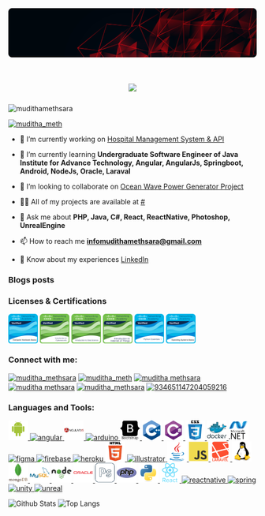 <img src="https://github.com/NethuChamu/NethuChamu/blob/main/img/gitHubCover.png" alt="Cover Image">
<h1 align="center">
    <!--<img src="https://readme-typing-svg.herokuapp.com?font=Righteous&pause=1000&color=F70000&random=false&width=500&height=70&lines=Hey+There!%F0%9F%91%8B;I'm+Muditha+Methsara!;A+passionate+Back-End+developer." alt="Typing SVG" />-->
    <img src="https://readme-typing-svg.herokuapp.com/?font=Righteous&size=35&color=F70000&center=true&vCenter=true&width=500&height=70&duration=4000&lines=Hi+There!+👋;+I'm+Chamudi+Kaushalya!;+Front-End+Developer." />
</h1>
<!-- <h1 align="center">Hi 👋, I'm Muditha Methsara</h1> -->
<!--<h3 align="center">A passionate backend developer from SriLanka</h3>-->
<!--<img align="right" alt="Coding" width="400" src="https://media.tenor.com/f0cKyHniahEAAAAd/background-khaoticfuture.gif">-->

<p align="left"> <img src="https://komarev.com/ghpvc/?username=nethuchamu&label=Profile%20views&color=0e75b6&style=flat" alt="mudithamethsara" /> </p>

<!--<p align="left"> <a href="https://github.com/ryo-ma/github-profile-trophy"><img src="https://github-profile-trophy.vercel.app/?username=mudithamethsara" alt="mudithamethsara" /></a> </p>-->

<p align="left"> <a href="https://twitter.com/muditha_meth" target="blank"><img src="https://img.shields.io/twitter/follow/muditha_meth?logo=twitter&style=for-the-badge" alt="muditha_meth" /></a> </p>

- 🔭 I’m currently working on [Hospital Management System & API](#)

- 🌱 I’m currently learning **Undergraduate Software Engineer of Java Institute for Advance Technology, Angular, AngularJs, Springboot, Android, NodeJs, Oracle, Laraval**

- 👯 I’m looking to collaborate on [Ocean Wave Power Generator Project](#)

- 👨‍💻 All of my projects are available at [#](#)

- 💬 Ask me about **PHP, Java, C#, React, ReactNative, Photoshop, UnrealEngine**

- 📫 How to reach me **infomudithamethsara@gmail.com**

- 📄 Know about my experiences [LinkedIn](https://www.linkedin.com/in/muditha-methsara-189a07230/)

### Blogs posts
<!-- BLOG-POST-LIST:START -->
<!-- BLOG-POST-LIST:END -->
### Licenses & Certifications
<p align="left">
<a href="https://www.credly.com/badges/687f42d9-302d-4dc0-a537-dba8d4941e9e/public_url" target="blank"><img align="center" src="https://github.com/MudithaMethsara/MudithaMethsara/blob/main/img/licenses%26certifications/computer-hardware-basics.png" alt="" height="60" width="60" /></a>
<a href="https://www.credly.com/badges/c6407f49-1ce0-469a-9002-5890af451c2b/public_url" target="blank"><img align="center" src="https://github.com/MudithaMethsara/MudithaMethsara/blob/main/img/licenses%26certifications/introduction-to-cybersecurity.png" alt="" height="60" width="60" /></a>
<a href="https://www.credly.com/badges/a2b83b13-50e7-42e0-a95c-75aa921b7a91/public_url" target="blank"><img align="center" src="https://github.com/MudithaMethsara/MudithaMethsara/blob/main/img/licenses%26certifications/introduction-to-data-science.png" alt="" height="60" width="60" /></a>
<a href="https://www.credly.com/badges/89a8f42e-094a-4903-a110-e818d924c586/public_url" target="blank"><img align="center" src="https://github.com/MudithaMethsara/MudithaMethsara/blob/main/img/licenses%26certifications/introduction-to-iot.png" alt="" height="60" width="60" /></a>
<a href="https://www.credly.com/badges/36febe94-56d3-463e-b41a-f6e210fe4a8c/public_url" target="blank"><img align="center" src="https://github.com/MudithaMethsara/MudithaMethsara/blob/main/img/licenses%26certifications/python-essentials-1.1.png" alt="" height="60" width="60" /></a>
<a href="https://www.credly.com/badges/78ed90cf-1ad3-45d7-a8b6-a8a958ed894a/public_url" target="blank"><img align="center" src="https://github.com/MudithaMethsara/MudithaMethsara/blob/main/img/licenses%26certifications/operating-systems-basics.png" alt="" height="60" width="60" /></a>
</p>

<h3 align="left">Connect with me:</h3>
<p align="left">
<a href="https://dev.to/muditha_methsara" target="blank"><img align="center" src="https://raw.githubusercontent.com/rahuldkjain/github-profile-readme-generator/master/src/images/icons/Social/devto.svg" alt="muditha_methsara" height="30" width="40" /></a>
<a href="https://twitter.com/muditha_meth" target="blank"><img align="center" src="https://raw.githubusercontent.com/rahuldkjain/github-profile-readme-generator/master/src/images/icons/Social/twitter.svg" alt="muditha_meth" height="30" width="40" /></a>
<a href="https://linkedin.com/in/muditha methsara" target="blank"><img align="center" src="https://raw.githubusercontent.com/rahuldkjain/github-profile-readme-generator/master/src/images/icons/Social/linked-in-alt.svg" alt="muditha methsara" height="30" width="40" /></a>
<a href="https://fb.com/muditha methsara" target="blank"><img align="center" src="https://raw.githubusercontent.com/rahuldkjain/github-profile-readme-generator/master/src/images/icons/Social/facebook.svg" alt="muditha methsara" height="30" width="40" /></a>
<a href="https://instagram.com/muditha_methsara" target="blank"><img align="center" src="https://raw.githubusercontent.com/rahuldkjain/github-profile-readme-generator/master/src/images/icons/Social/instagram.svg" alt="muditha_methsara" height="30" width="40" /></a>
<a href="https://discord.gg/934651147204059216" target="blank"><img align="center" src="https://raw.githubusercontent.com/rahuldkjain/github-profile-readme-generator/master/src/images/icons/Social/discord.svg" alt="934651147204059216" height="30" width="40" /></a>
</p>

<h3 align="left">Languages and Tools:</h3>
<p align="left"> <a href="https://developer.android.com" target="_blank" rel="noreferrer"> <img src="https://raw.githubusercontent.com/devicons/devicon/master/icons/android/android-original-wordmark.svg" alt="android" width="40" height="40"/> </a> <a href="https://angular.io" target="_blank" rel="noreferrer"> <img src="https://angular.io/assets/images/logos/angular/angular.svg" alt="angular" width="40" height="40"/> </a> <a href="https://angular.io" target="_blank" rel="noreferrer"> <img src="https://raw.githubusercontent.com/devicons/devicon/master/icons/angularjs/angularjs-original-wordmark.svg" alt="angularjs" width="40" height="40"/> </a> <a href="https://www.arduino.cc/" target="_blank" rel="noreferrer"> <img src="https://cdn.worldvectorlogo.com/logos/arduino-1.svg" alt="arduino" width="40" height="40"/> </a> <a href="https://getbootstrap.com" target="_blank" rel="noreferrer"> <img src="https://raw.githubusercontent.com/devicons/devicon/master/icons/bootstrap/bootstrap-plain-wordmark.svg" alt="bootstrap" width="40" height="40"/> </a> <a href="https://www.w3schools.com/cpp/" target="_blank" rel="noreferrer"> <img src="https://raw.githubusercontent.com/devicons/devicon/master/icons/cplusplus/cplusplus-original.svg" alt="cplusplus" width="40" height="40"/> </a> <a href="https://www.w3schools.com/cs/" target="_blank" rel="noreferrer"> <img src="https://raw.githubusercontent.com/devicons/devicon/master/icons/csharp/csharp-original.svg" alt="csharp" width="40" height="40"/> </a> <a href="https://www.w3schools.com/css/" target="_blank" rel="noreferrer"> <img src="https://raw.githubusercontent.com/devicons/devicon/master/icons/css3/css3-original-wordmark.svg" alt="css3" width="40" height="40"/> </a> <a href="https://www.docker.com/" target="_blank" rel="noreferrer"> <img src="https://raw.githubusercontent.com/devicons/devicon/master/icons/docker/docker-original-wordmark.svg" alt="docker" width="40" height="40"/> </a> <a href="https://dotnet.microsoft.com/" target="_blank" rel="noreferrer"> <img src="https://raw.githubusercontent.com/devicons/devicon/master/icons/dot-net/dot-net-original-wordmark.svg" alt="dotnet" width="40" height="40"/> </a> <a href="https://www.figma.com/" target="_blank" rel="noreferrer"> <img src="https://www.vectorlogo.zone/logos/figma/figma-icon.svg" alt="figma" width="40" height="40"/> </a> <a href="https://firebase.google.com/" target="_blank" rel="noreferrer"> <img src="https://www.vectorlogo.zone/logos/firebase/firebase-icon.svg" alt="firebase" width="40" height="40"/> </a> <a href="https://heroku.com" target="_blank" rel="noreferrer"> <img src="https://www.vectorlogo.zone/logos/heroku/heroku-icon.svg" alt="heroku" width="40" height="40"/> </a> <a href="https://www.w3.org/html/" target="_blank" rel="noreferrer"> <img src="https://raw.githubusercontent.com/devicons/devicon/master/icons/html5/html5-original-wordmark.svg" alt="html5" width="40" height="40"/> </a> <a href="https://www.adobe.com/in/products/illustrator.html" target="_blank" rel="noreferrer"> <img src="https://www.vectorlogo.zone/logos/adobe_illustrator/adobe_illustrator-icon.svg" alt="illustrator" width="40" height="40"/> </a> <a href="https://www.java.com" target="_blank" rel="noreferrer"> <img src="https://raw.githubusercontent.com/devicons/devicon/master/icons/java/java-original.svg" alt="java" width="40" height="40"/> </a> <a href="https://developer.mozilla.org/en-US/docs/Web/JavaScript" target="_blank" rel="noreferrer"> <img src="https://raw.githubusercontent.com/devicons/devicon/master/icons/javascript/javascript-original.svg" alt="javascript" width="40" height="40"/> </a> <a href="https://laravel.com/" target="_blank" rel="noreferrer"> <img src="https://raw.githubusercontent.com/devicons/devicon/master/icons/laravel/laravel-plain-wordmark.svg" alt="laravel" width="40" height="40"/> </a> <a href="https://www.linux.org/" target="_blank" rel="noreferrer"> <img src="https://raw.githubusercontent.com/devicons/devicon/master/icons/linux/linux-original.svg" alt="linux" width="40" height="40"/> </a> <a href="https://www.mongodb.com/" target="_blank" rel="noreferrer"> <img src="https://raw.githubusercontent.com/devicons/devicon/master/icons/mongodb/mongodb-original-wordmark.svg" alt="mongodb" width="40" height="40"/> </a> <a href="https://www.mysql.com/" target="_blank" rel="noreferrer"> <img src="https://raw.githubusercontent.com/devicons/devicon/master/icons/mysql/mysql-original-wordmark.svg" alt="mysql" width="40" height="40"/> </a> <a href="https://nodejs.org" target="_blank" rel="noreferrer"> <img src="https://raw.githubusercontent.com/devicons/devicon/master/icons/nodejs/nodejs-original-wordmark.svg" alt="nodejs" width="40" height="40"/> </a> <a href="https://www.oracle.com/" target="_blank" rel="noreferrer"> <img src="https://raw.githubusercontent.com/devicons/devicon/master/icons/oracle/oracle-original.svg" alt="oracle" width="40" height="40"/> </a> <a href="https://www.photoshop.com/en" target="_blank" rel="noreferrer"> <img src="https://raw.githubusercontent.com/devicons/devicon/master/icons/photoshop/photoshop-line.svg" alt="photoshop" width="40" height="40"/> </a> <a href="https://www.php.net" target="_blank" rel="noreferrer"> <img src="https://raw.githubusercontent.com/devicons/devicon/master/icons/php/php-original.svg" alt="php" width="40" height="40"/> </a> <a href="https://www.python.org" target="_blank" rel="noreferrer"> <img src="https://raw.githubusercontent.com/devicons/devicon/master/icons/python/python-original.svg" alt="python" width="40" height="40"/> </a> <a href="https://reactjs.org/" target="_blank" rel="noreferrer"> <img src="https://raw.githubusercontent.com/devicons/devicon/master/icons/react/react-original-wordmark.svg" alt="react" width="40" height="40"/> </a> <a href="https://reactnative.dev/" target="_blank" rel="noreferrer"> <img src="https://reactnative.dev/img/header_logo.svg" alt="reactnative" width="40" height="40"/> </a> <a href="https://spring.io/" target="_blank" rel="noreferrer"> <img src="https://www.vectorlogo.zone/logos/springio/springio-icon.svg" alt="spring" width="40" height="40"/> </a> <a href="https://unity.com/" target="_blank" rel="noreferrer"> <img src="https://www.vectorlogo.zone/logos/unity3d/unity3d-icon.svg" alt="unity" width="40" height="40"/> </a> <a href="https://unrealengine.com/" target="_blank" rel="noreferrer"> <img src="https://raw.githubusercontent.com/kenangundogan/fontisto/036b7eca71aab1bef8e6a0518f7329f13ed62f6b/icons/svg/brand/unreal-engine.svg" alt="unreal" width="40" height="40"/> </a> </p>

<!--<div>
<a href="https://beacons.ai/mudithamethsara">
<img height="180em" src="https://github-readme-stats.vercel.app/api?username=mudithamethsara&show_icons=true&theme=dracula&include_all_conmits=true&count_private-true"/>
<ing height="180em" src="https://github-readme-stats.vercel.app/api/top-langs/?username=mudithamethsara&1ayout=compact&langs_count=16&theme-dracula"/>
</div>-->
![Github Stats](https://github-readme-stats.vercel.app/api?username=mudithamethsara&count_private=true&show_icons=true&include_all_commits=true&theme=prussian&layout=compact)
![Top Langs](https://github-readme-stats.vercel.app/api/top-langs/?username=mudithamethsara&hide=TeX&layout=compact&theme=prussian)

